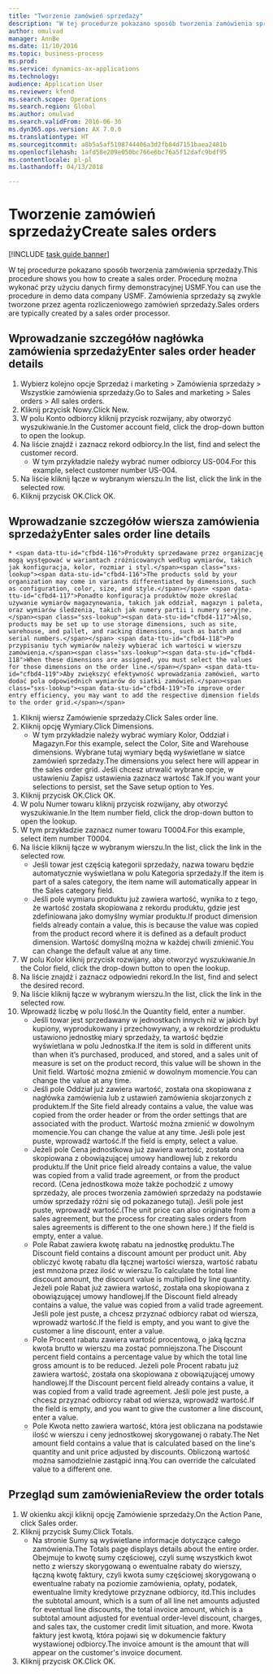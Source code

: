 ```yaml
--- 
title: "Tworzenie zamówień sprzedaży"
description: "W tej procedurze pokazano sposób tworzenia zamówienia sprzedaży."
author: omulvad
manager: AnnBe
ms.date: 11/10/2016
ms.topic: business-process
ms.prod: 
ms.service: dynamics-ax-applications
ms.technology: 
audience: Application User
ms.reviewer: kfend
ms.search.scope: Operations
ms.search.region: Global
ms.author: omulvad
ms.search.validFrom: 2016-06-30
ms.dyn365.ops.version: AX 7.0.0
ms.translationtype: HT
ms.sourcegitcommit: a8b5a5af5108744406a3d2fb84d7151baea2481b
ms.openlocfilehash: 1afd58e209e050bc766e6bc76a5f12dafc9bdf95
ms.contentlocale: pl-pl
ms.lasthandoff: 04/13/2018

---
```

# <a name="create-sales-orders"></a><span data-ttu-id="cfbd4-103">Tworzenie zamówień sprzedaży</span><span class="sxs-lookup"><span data-stu-id="cfbd4-103">Create sales orders</span></span>

[!INCLUDE [task guide banner](../../includes/task-guide-banner.md)]

<span data-ttu-id="cfbd4-104">W tej procedurze pokazano sposób tworzenia zamówienia sprzedaży.</span><span class="sxs-lookup"><span data-stu-id="cfbd4-104">This procedure shows you how to create a sales order.</span></span> <span data-ttu-id="cfbd4-105">Procedurę można wykonać przy użyciu danych firmy demonstracyjnej USMF.</span><span class="sxs-lookup"><span data-stu-id="cfbd4-105">You can use the procedure in demo data company USMF.</span></span> <span data-ttu-id="cfbd4-106">Zamówienia sprzedaży są zwykle tworzone przez agenta rozliczeniowego zamówień sprzedaży.</span><span class="sxs-lookup"><span data-stu-id="cfbd4-106">Sales orders are typically created by a sales order processor.</span></span> 




## <a name="enter-sales-order-header-details"></a><span data-ttu-id="cfbd4-107">Wprowadzanie szczegółów nagłówka zamówienia sprzedaży</span><span class="sxs-lookup"><span data-stu-id="cfbd4-107">Enter sales order header details</span></span>
1. <span data-ttu-id="cfbd4-108">Wybierz kolejno opcje Sprzedaż i marketing > Zamówienia sprzedaży > Wszystkie zamówienia sprzedaży.</span><span class="sxs-lookup"><span data-stu-id="cfbd4-108">Go to Sales and marketing > Sales orders > All sales orders.</span></span>
2. <span data-ttu-id="cfbd4-109">Kliknij przycisk Nowy.</span><span class="sxs-lookup"><span data-stu-id="cfbd4-109">Click New.</span></span>
3. <span data-ttu-id="cfbd4-110">W polu Konto odbiorcy kliknij przycisk rozwijany, aby otworzyć wyszukiwanie.</span><span class="sxs-lookup"><span data-stu-id="cfbd4-110">In the Customer account field, click the drop-down button to open the lookup.</span></span>
4. <span data-ttu-id="cfbd4-111">Na liście znajdź i zaznacz rekord odbiorcy.</span><span class="sxs-lookup"><span data-stu-id="cfbd4-111">In the list, find and select the customer record.</span></span>
    * <span data-ttu-id="cfbd4-112">W tym przykładzie należy wybrać numer odbiorcy US-004.</span><span class="sxs-lookup"><span data-stu-id="cfbd4-112">For this example, select customer number US-004.</span></span>  
5. <span data-ttu-id="cfbd4-113">Na liście kliknij łącze w wybranym wierszu.</span><span class="sxs-lookup"><span data-stu-id="cfbd4-113">In the list, click the link in the selected row.</span></span>
6. <span data-ttu-id="cfbd4-114">Kliknij przycisk OK.</span><span class="sxs-lookup"><span data-stu-id="cfbd4-114">Click OK.</span></span>

## <a name="enter-sales-order-line-details"></a><span data-ttu-id="cfbd4-115">Wprowadzanie szczegółów wiersza zamówienia sprzedaży</span><span class="sxs-lookup"><span data-stu-id="cfbd4-115">Enter sales order line details</span></span>
    * <span data-ttu-id="cfbd4-116">Produkty sprzedawane przez organizację mogą występować w wariantach zróżnicowanych według wymiarów, takich jak konfiguracja, kolor, rozmiar i styl.</span><span class="sxs-lookup"><span data-stu-id="cfbd4-116">The products sold by your organization may come in variants differentiated by dimensions, such as configuration, color, size, and style.</span></span> <span data-ttu-id="cfbd4-117">Ponadto konfiguracja produktów może określać używanie wymiarów magazynowania, takich jak oddział, magazyn i paleta, oraz wymiarów śledzenia, takich jak numery partii i numery seryjne.</span><span class="sxs-lookup"><span data-stu-id="cfbd4-117">Also, products may be set up to use storage dimensions, such as site, warehouse, and pallet, and racking dimensions, such as batch and serial numbers.</span></span> <span data-ttu-id="cfbd4-118">Po przypisaniu tych wymiarów należy wybierać ich wartości w wierszu zamówienia.</span><span class="sxs-lookup"><span data-stu-id="cfbd4-118">When these dimensions are assigned, you must select the values for those dimensions on the order line.</span></span> <span data-ttu-id="cfbd4-119">Aby zwiększyć efektywność wprowadzania zamówień, warto dodać pola odpowiednich wymiarów do siatki zamówień.</span><span class="sxs-lookup"><span data-stu-id="cfbd4-119">To improve order entry efficiency, you may want to add the respective dimension fields to the order grid.</span></span>  
1. <span data-ttu-id="cfbd4-120">Kliknij wiersz Zamówienie sprzedaży.</span><span class="sxs-lookup"><span data-stu-id="cfbd4-120">Click Sales order line.</span></span>
2. <span data-ttu-id="cfbd4-121">Kliknij opcję Wymiary.</span><span class="sxs-lookup"><span data-stu-id="cfbd4-121">Click Dimensions.</span></span>
    * <span data-ttu-id="cfbd4-122">W tym przykładzie należy wybrać wymiary Kolor, Oddział i Magazyn.</span><span class="sxs-lookup"><span data-stu-id="cfbd4-122">For this example, select the Color, Site and Warehouse dimensions.</span></span> <span data-ttu-id="cfbd4-123">Wybrane tutaj wymiary będą wyświetlane w siatce zamówień sprzedaży.</span><span class="sxs-lookup"><span data-stu-id="cfbd4-123">The dimensions you select here will appear in the sales order grid.</span></span> <span data-ttu-id="cfbd4-124">Jeśli chcesz utrwalić wybrane opcje, w ustawieniu Zapisz ustawienia zaznacz wartość Tak.</span><span class="sxs-lookup"><span data-stu-id="cfbd4-124">If you want your selections to persist, set the Save setup option to Yes.</span></span>   
3. <span data-ttu-id="cfbd4-125">Kliknij przycisk OK.</span><span class="sxs-lookup"><span data-stu-id="cfbd4-125">Click OK.</span></span>
4. <span data-ttu-id="cfbd4-126">W polu Numer towaru kliknij przycisk rozwijany, aby otworzyć wyszukiwanie.</span><span class="sxs-lookup"><span data-stu-id="cfbd4-126">In the Item number field, click the drop-down button to open the lookup.</span></span>
5. <span data-ttu-id="cfbd4-127">W tym przykładzie zaznacz numer towaru T0004.</span><span class="sxs-lookup"><span data-stu-id="cfbd4-127">For this example, select item number T0004.</span></span>
6. <span data-ttu-id="cfbd4-128">Na liście kliknij łącze w wybranym wierszu.</span><span class="sxs-lookup"><span data-stu-id="cfbd4-128">In the list, click the link in the selected row.</span></span>
    * <span data-ttu-id="cfbd4-129">Jeśli towar jest częścią kategorii sprzedaży, nazwa towaru będzie automatycznie wyświetlana w polu Kategoria sprzedaży.</span><span class="sxs-lookup"><span data-stu-id="cfbd4-129">If the item is part of a sales category, the item name will automatically appear in the Sales category field.</span></span>  
    * <span data-ttu-id="cfbd4-130">Jeśli pole wymiaru produktu już zawiera wartość, wynika to z tego, że wartość została skopiowana z rekordu produktu, gdzie jest zdefiniowana jako domyślny wymiar produktu.</span><span class="sxs-lookup"><span data-stu-id="cfbd4-130">If product dimension fields already contain a value, this is because the value was copied from the product record where it is defined as a default product dimension.</span></span> <span data-ttu-id="cfbd4-131">Wartość domyślną można w każdej chwili zmienić.</span><span class="sxs-lookup"><span data-stu-id="cfbd4-131">You can change the default value at any time.</span></span>   
7. <span data-ttu-id="cfbd4-132">W polu Kolor kliknij przycisk rozwijany, aby otworzyć wyszukiwanie.</span><span class="sxs-lookup"><span data-stu-id="cfbd4-132">In the Color field, click the drop-down button to open the lookup.</span></span>
8. <span data-ttu-id="cfbd4-133">Na liście znajdź i zaznacz odpowiedni rekord.</span><span class="sxs-lookup"><span data-stu-id="cfbd4-133">In the list, find and select the desired record.</span></span>
9. <span data-ttu-id="cfbd4-134">Na liście kliknij łącze w wybranym wierszu.</span><span class="sxs-lookup"><span data-stu-id="cfbd4-134">In the list, click the link in the selected row.</span></span>
10. <span data-ttu-id="cfbd4-135">Wprowadź liczbę w polu Ilość.</span><span class="sxs-lookup"><span data-stu-id="cfbd4-135">In the Quantity field, enter a number.</span></span>
    * <span data-ttu-id="cfbd4-136">Jeśli towar jest sprzedawany w jednostkach innych niż w jakich był kupiony, wyprodukowany i przechowywany, a w rekordzie produktu ustawiono jednostkę miary sprzedaży, ta wartość będzie wyświetlana w polu Jednostka.</span><span class="sxs-lookup"><span data-stu-id="cfbd4-136">If the item is sold in different units than when it’s purchased, produced, and stored, and a sales unit of measure is set on the product record, this value will be shown in the Unit field.</span></span> <span data-ttu-id="cfbd4-137">Wartość można zmienić w dowolnym momencie.</span><span class="sxs-lookup"><span data-stu-id="cfbd4-137">You can change the value at any time.</span></span>   
    * <span data-ttu-id="cfbd4-138">Jeśli pole Oddział już zawiera wartość, została ona skopiowana z nagłówka zamówienia lub z ustawień zamówienia skojarzonych z produktem.</span><span class="sxs-lookup"><span data-stu-id="cfbd4-138">If the Site field already contains a value, the value was copied from the order header or from the order settings that are associated with the product.</span></span> <span data-ttu-id="cfbd4-139">Wartość można zmienić w dowolnym momencie.</span><span class="sxs-lookup"><span data-stu-id="cfbd4-139">You can change the value at any time.</span></span> <span data-ttu-id="cfbd4-140">Jeśli pole jest puste, wprowadź wartość.</span><span class="sxs-lookup"><span data-stu-id="cfbd4-140">If the field is empty, select a value.</span></span>   
    * <span data-ttu-id="cfbd4-141">Jeżeli pole Cena jednostkowa już zawiera wartość, została ona skopiowana z obowiązującej umowy handlowej lub z rekordu produktu.</span><span class="sxs-lookup"><span data-stu-id="cfbd4-141">If the Unit price field already contains a value, the value was copied from a valid trade agreement, or from the product record.</span></span> <span data-ttu-id="cfbd4-142">(Cena jednostkowa może także pochodzić z umowy sprzedaży, ale proces tworzenia zamówień sprzedaży na podstawie umów sprzedaży różni się od pokazanego tutaj). Jeśli pole jest puste, wprowadź wartość.</span><span class="sxs-lookup"><span data-stu-id="cfbd4-142">(The unit price can also originate from a sales agreement, but the process for creating sales orders from sales agreements is different to the one shown here.) If the field is empty, enter a value.</span></span>   
    * <span data-ttu-id="cfbd4-143">Pole Rabat zawiera kwotę rabatu na jednostkę produktu.</span><span class="sxs-lookup"><span data-stu-id="cfbd4-143">The Discount field contains a discount amount per product unit.</span></span> <span data-ttu-id="cfbd4-144">Aby obliczyć kwotę rabatu dla łącznej wartości wiersza, wartość rabatu jest mnożona przez ilość w wierszu.</span><span class="sxs-lookup"><span data-stu-id="cfbd4-144">To calculate the total line discount amount, the discount value is multiplied by line quantity.</span></span>    <span data-ttu-id="cfbd4-145">Jeżeli pole Rabat już zawiera wartość, została ona skopiowana z obowiązującej umowy handlowej.</span><span class="sxs-lookup"><span data-stu-id="cfbd4-145">If the Discount field already contains a value, the value was copied from a valid trade agreement.</span></span> <span data-ttu-id="cfbd4-146">Jeśli pole jest puste, a chcesz przyznać odbiorcy rabat od wiersza, wprowadź wartość.</span><span class="sxs-lookup"><span data-stu-id="cfbd4-146">If the field is empty, and you want to give the customer a line discount, enter a value.</span></span>  
    * <span data-ttu-id="cfbd4-147">Pole Procent rabatu zawiera wartość procentową, o jaką łączna kwota brutto w wierszu ma zostać pomniejszona.</span><span class="sxs-lookup"><span data-stu-id="cfbd4-147">The Discount percent field contains a percentage value by which the total line gross amount is to be reduced.</span></span>  <span data-ttu-id="cfbd4-148">Jeżeli pole Procent rabatu już zawiera wartość, została ona skopiowana z obowiązującej umowy handlowej.</span><span class="sxs-lookup"><span data-stu-id="cfbd4-148">If the Discount percent field already contains a value, it was copied from a valid trade agreement.</span></span> <span data-ttu-id="cfbd4-149">Jeśli pole jest puste, a chcesz przyznać odbiorcy rabat od wiersza, wprowadź wartość.</span><span class="sxs-lookup"><span data-stu-id="cfbd4-149">If the field is empty, and you want to give the customer a line discount, enter a value.</span></span>  
    * <span data-ttu-id="cfbd4-150">Pole Kwota netto zawiera wartość, która jest obliczana na podstawie ilość w wierszu i ceny jednostkowej skorygowanej o rabaty.</span><span class="sxs-lookup"><span data-stu-id="cfbd4-150">The Net amount field contains a value that is calculated based on the line's quantity and unit price adjusted by discounts.</span></span>  <span data-ttu-id="cfbd4-151">Obliczoną wartość można samodzielnie zastąpić inną.</span><span class="sxs-lookup"><span data-stu-id="cfbd4-151">You can override the calculated value to a different one.</span></span>  

## <a name="review-the-order-totals"></a><span data-ttu-id="cfbd4-152">Przegląd sum zamówienia</span><span class="sxs-lookup"><span data-stu-id="cfbd4-152">Review the order totals</span></span>
1. <span data-ttu-id="cfbd4-153">W okienku akcji kliknij opcję Zamówienie sprzedaży.</span><span class="sxs-lookup"><span data-stu-id="cfbd4-153">On the Action Pane, click Sales order.</span></span>
2. <span data-ttu-id="cfbd4-154">Kliknij przycisk Sumy.</span><span class="sxs-lookup"><span data-stu-id="cfbd4-154">Click Totals.</span></span>
    * <span data-ttu-id="cfbd4-155">Na stronie Sumy są wyświetlane informacje dotyczące całego zamówienia.</span><span class="sxs-lookup"><span data-stu-id="cfbd4-155">The Totals page displays details about the entire order.</span></span> <span data-ttu-id="cfbd4-156">Obejmuje to kwotę sumy częściowej, czyli sumę wszystkich kwot netto z wierszy skorygowaną o ewentualne rabaty do wierszy, łączną kwotę faktury, czyli kwota sumy częściowej skorygowaną o ewentualne rabaty na poziomie zamówienia, opłaty, podatek, ewentualne limity kredytowe przyznane odbiorcy, itd.</span><span class="sxs-lookup"><span data-stu-id="cfbd4-156">This includes the subtotal amount, which is a sum of all line net amounts adjusted for eventual line discounts, the total invoice amount, which is a subtotal amount adjusted for eventual order-level discount, charges, and sales tax, the customer credit limit situation, and more.</span></span>  <span data-ttu-id="cfbd4-157">Kwota faktury jest kwotą, która pojawi się w dokumencie faktury wystawionej odbiorcy.</span><span class="sxs-lookup"><span data-stu-id="cfbd4-157">The invoice amount is the amount that will appear on the customer's invoice document.</span></span>  
3. <span data-ttu-id="cfbd4-158">Kliknij przycisk OK.</span><span class="sxs-lookup"><span data-stu-id="cfbd4-158">Click OK.</span></span>


